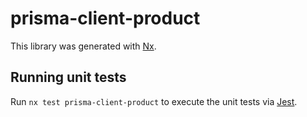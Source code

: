 # prisma-client-product

This library was generated with [Nx](https://nx.dev).

## Running unit tests

Run `nx test prisma-client-product` to execute the unit tests via [Jest](https://jestjs.io).
